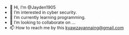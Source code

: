- 👋 Hi, I’m @Jayden1905
- 👀 I’m interested in cyber security. 
- 🌱 I’m currently learning programming. 
- 💞️ I’m looking to collaborate on ...
- 📫 How to reach me by this <kyawzayannaing@gmail.com>

<!---
Jayden1905/Jayden1905 is a ✨ special ✨ repository because its `README.md` (this file) appears on your GitHub profile.
You can click the Preview link to take a look at your changes.
--->
